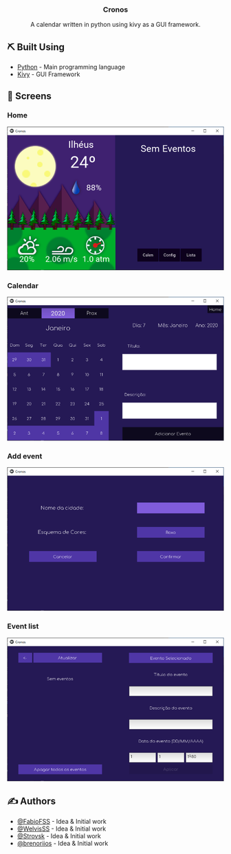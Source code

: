 <h3 align="center">Cronos</h3>
<p align="center"> A calendar written in python using kivy as a GUI framework.
    <br> 
</p>

## ⛏️ Built Using <a name = "built_using"></a>

- [Python](https://www.python.org/) - Main programming language
- [Kivy](https://kivy.org/) - GUI Framework

## 🎈 Screens <a name="Screens"></a>

### Home
![home page](https://github.com/FabioFSS/cronos-kivy-calendar/blob/main/assets/readme_assets/cronos_1.png?raw=true)

### Calendar
![reset page](https://github.com/FabioFSS/cronos-kivy-calendar/blob/main/assets/readme_assets/cronos_2.png?raw=true)

### Add event
![add event page](https://github.com/FabioFSS/cronos-kivy-calendar/blob/main/assets/readme_assets/cronos_3.png?raw=true)

### Event list
![event list page](https://github.com/FabioFSS/cronos-kivy-calendar/blob/main/assets/readme_assets/cronos_4.png?raw=true)

## ✍️ Authors <a name = "authors"></a>

- [@FabioFSS](https://github.com/FabioFSS) - Idea & Initial work
- [@WelvisSS](https://github.com/WelvisSS) - Idea & Initial work
- [@Strovsk](https://github.com/Strovsk) - Idea & Initial work
- [@brenoriios](https://github.com/brenoriios) - Idea & Initial work
